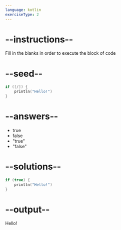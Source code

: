 ```yaml
---
language: kotlin
exerciseType: 2
---
```


# --instructions--

Fill in the blanks in order to execute the block of code

# --seed--

```kotlin
if ([/]) {
    println("Hello!")
}
```

# --answers--

- true
- false
- "true"
- "false"

# --solutions--

```kotlin
if (true) {
    println("Hello!")
}
```

# --output--

Hello!
